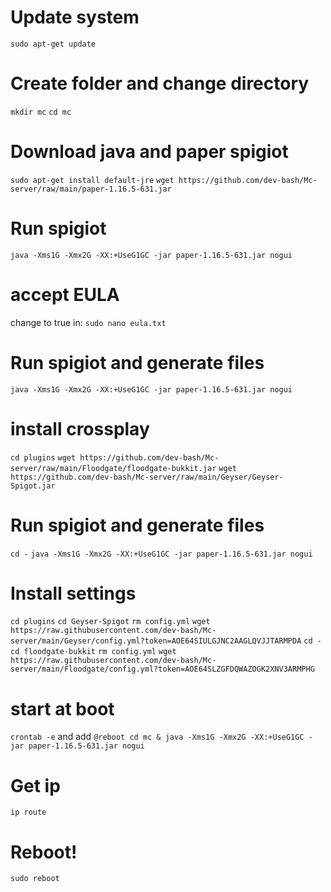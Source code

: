 # Update system
```sudo apt-get update```

# Create folder and change directory
```mkdir mc```
```cd mc```

# Download java and paper spigiot
```sudo apt-get install default-jre```
```wget https://github.com/dev-bash/Mc-server/raw/main/paper-1.16.5-631.jar```

# Run spigiot
```java -Xms1G -Xmx2G -XX:+UseG1GC -jar paper-1.16.5-631.jar nogui```

# accept EULA
change to true in:
```sudo nano eula.txt```

# Run spigiot and generate files
```java -Xms1G -Xmx2G -XX:+UseG1GC -jar paper-1.16.5-631.jar nogui```

# install crossplay
```cd plugins```
```wget https://github.com/dev-bash/Mc-server/raw/main/Floodgate/floodgate-bukkit.jar```
```wget https://github.com/dev-bash/Mc-server/raw/main/Geyser/Geyser-Spigot.jar```

# Run spigiot and generate files
```cd -```
```java -Xms1G -Xmx2G -XX:+UseG1GC -jar paper-1.16.5-631.jar nogui```

# Install settings
```cd plugins```
```cd Geyser-Spigot```
```rm config.yml```
```wget https://raw.githubusercontent.com/dev-bash/Mc-server/main/Geyser/config.yml?token=AOE64SIULGJNC2AAGLQVJJTARMPDA```
```cd -```
```cd floodgate-bukkit```
```rm config.yml```
```wget https://raw.githubusercontent.com/dev-bash/Mc-server/main/Floodgate/config.yml?token=AOE64SLZGFDQWAZOGK2XNV3ARMPHG```

# start at boot
```crontab -e```
and add
```@reboot cd mc & java -Xms1G -Xmx2G -XX:+UseG1GC -jar paper-1.16.5-631.jar nogui```

# Get ip 
```ip route```

# Reboot!
```sudo reboot```
